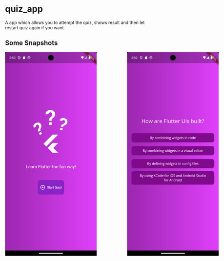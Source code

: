 # quiz_app

A app which allows you to attempt the quiz, shows result and then let restart quiz again if you want.

## Some Snapshots

<div style="display: flex; flex-direction: row;">
  <img src="assets/snapshots/Screenshot_1.png" width="300" style="margin-right: 100px;">
  <img src="assets/snapshots/Screenshot_2.png" width="300" style="margin-right: 100px;">
  <img src="assets/snapshots/Screenshot_3.png" width="300">
</div>
